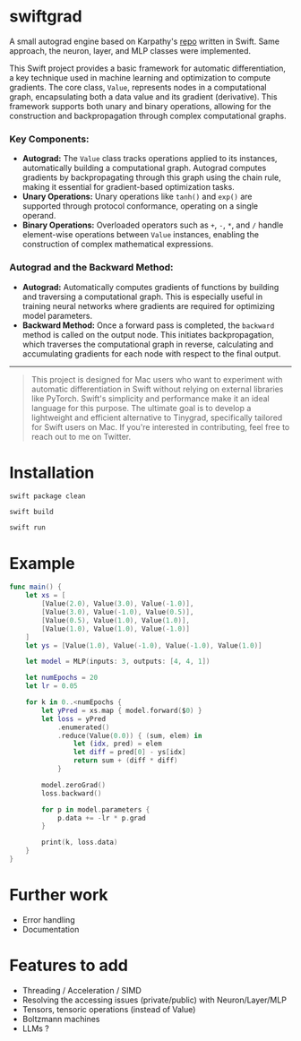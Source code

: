 # swiftgrad

A small autograd engine based on Karpathy's [repo](https://github.com/karpathy/micrograd) written in Swift. Same approach, the neuron, layer, and MLP classes were implemented.

This Swift project provides a basic framework for automatic differentiation, a key technique used in machine learning and optimization to compute gradients. The core class, `Value`, represents nodes in a computational graph, encapsulating both a data value and its gradient (derivative). This framework supports both unary and binary operations, allowing for the construction and backpropagation through complex computational graphs.

### Key Components:
- **Autograd:** The `Value` class tracks operations applied to its instances, automatically building a computational graph. Autograd computes gradients by backpropagating through this graph using the chain rule, making it essential for gradient-based optimization tasks.
- **Unary Operations:** Unary operations like `tanh()` and `exp()` are supported through protocol conformance, operating on a single operand.
- **Binary Operations:** Overloaded operators such as `+`, `-`, `*`, and `/` handle element-wise operations between `Value` instances, enabling the construction of complex mathematical expressions.

### Autograd and the Backward Method:
- **Autograd:** Automatically computes gradients of functions by building and traversing a computational graph. This is especially useful in training neural networks where gradients are required for optimizing model parameters.
- **Backward Method:** Once a forward pass is completed, the `backward` method is called on the output node. This initiates backpropagation, which traverses the computational graph in reverse, calculating and accumulating gradients for each node with respect to the final output.

---

>This project is designed for Mac users who want to experiment with automatic differentiation in Swift without relying on external libraries like PyTorch. Swift's simplicity and performance make it an ideal language for this purpose. The ultimate goal is to develop a lightweight and efficient alternative to Tinygrad, specifically tailored for Swift users on Mac. If you're interested in contributing, feel free to reach out to me on Twitter.

# Installation
`swift package clean`

`swift build`

`swift run`

# Example

```swift
func main() {
    let xs = [
        [Value(2.0), Value(3.0), Value(-1.0)],
        [Value(3.0), Value(-1.0), Value(0.5)],
        [Value(0.5), Value(1.0), Value(1.0)],
        [Value(1.0), Value(1.0), Value(-1.0)]
    ]
    let ys = [Value(1.0), Value(-1.0), Value(-1.0), Value(1.0)]

    let model = MLP(inputs: 3, outputs: [4, 4, 1])

    let numEpochs = 20
    let lr = 0.05

    for k in 0..<numEpochs {
        let yPred = xs.map { model.forward($0) }
        let loss = yPred
            .enumerated()
            .reduce(Value(0.0)) { (sum, elem) in
                let (idx, pred) = elem
                let diff = pred[0] - ys[idx]
                return sum + (diff * diff)
            }

        model.zeroGrad()
        loss.backward()

        for p in model.parameters {
            p.data += -lr * p.grad
        }

        print(k, loss.data)
    }
}
```

# Further work
- Error handling
- Documentation

# Features to add
- Threading / Acceleration / SIMD
- Resolving the accessing issues (private/public) with Neuron/Layer/MLP
- Tensors, tensoric operations (instead of Value)
- Boltzmann machines
- LLMs ?
